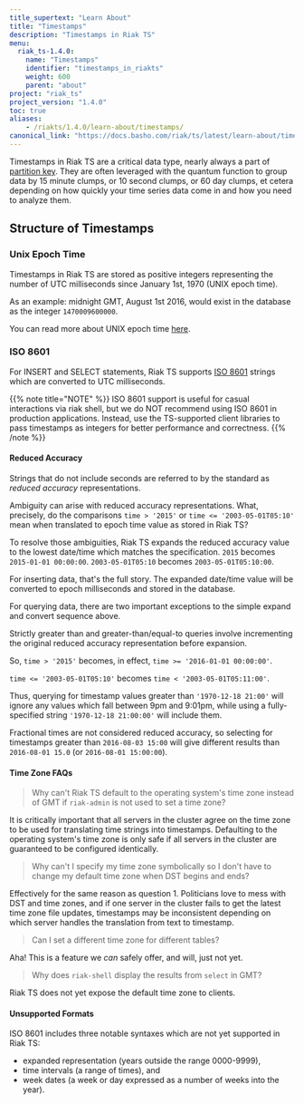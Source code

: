 ```yaml
---
title_supertext: "Learn About"
title: "Timestamps"
description: "Timestamps in Riak TS"
menu:
  riak_ts-1.4.0:
    name: "Timestamps"
    identifier: "timestamps_in_riakts"
    weight: 600
    parent: "about"
project: "riak_ts"
project_version: "1.4.0"
toc: true
aliases:
    - /riakts/1.4.0/learn-about/timestamps/
canonical_link: "https://docs.basho.com/riak/ts/latest/learn-about/timestamps"
---
```


[ISO 8601]: https://en.wikipedia.org/wiki/ISO_8601
[planning partition]: ../../using/planning#partition-key
[UNIX time]: https://en.wikipedia.org/wiki/Unix_time

Timestamps in Riak TS are a critical data type, nearly always a part of [partition key][planning partition]. They are often leveraged with the quantum function to group data by 15 minute clumps, or 10 second clumps, or 60 day clumps, et cetera depending on how quickly your time series data come in and how you need to analyze them.

## Structure of Timestamps

### Unix Epoch Time

Timestamps in Riak TS are stored as positive integers representing the
number of UTC milliseconds since January 1st, 1970 (UNIX epoch
time).

As an example: midnight GMT, August 1st 2016, would exist in
the database as the integer `1470009600000`.

You can read more about UNIX epoch time [here][UNIX time].

### ISO 8601

For INSERT and SELECT statements, Riak TS supports [ISO 8601] strings which are converted to UTC milliseconds.

{{% note title="NOTE" %}}
ISO 8601 support is useful for casual interactions via riak shell, but we do NOT recommend using ISO 8601 in production applications. Instead, use the TS-supported client libraries to pass timestamps as integers for better performance and correctness.
{{% /note %}}

#### Reduced Accuracy

Strings that do not include seconds are referred to by the standard as
*reduced accuracy* representations.

Ambiguity can arise with reduced accuracy representations. What,
precisely, do the comparisons `time > '2015'` or `time <= '2003-05-01T05:10'`
mean when translated to epoch time value as stored in Riak TS?

To resolve those ambiguities, Riak TS expands the reduced accuracy
value to the lowest date/time which matches the specification. `2015`
becomes `2015-01-01 00:00:00`. `2003-05-01T05:10` becomes
`2003-05-01T05:10:00`.

For inserting data, that's the full story. The expanded date/time
value will be converted to epoch milliseconds and stored in the
database.

For querying data, there are two important exceptions to the simple
expand and convert sequence above.

Strictly greater than and greater-than/equal-to queries involve
incrementing the original reduced accuracy representation before
expansion.

So, `time > '2015'` becomes, in effect, `time >= '2016-01-01
00:00:00'`.

`time <= '2003-05-01T05:10'` becomes `time < '2003-05-01T05:11:00'`.

Thus, querying for timestamp values greater than `'1970-12-18 21:00'`
will ignore any values which fall between 9pm and 9:01pm, while using
a fully-specified string `'1970-12-18 21:00:00'` will include them.

Fractional times are not considered reduced accuracy, so selecting for
timestamps greater than `2016-08-03 15:00` will give different
results than `2016-08-01 15.0` (or `2016-08-01 15:00:00`).

#### Time Zone FAQs

> Why can't Riak TS default to the operating system's time zone
> instead of GMT if `riak-admin` is not used to set a time zone?

It is critically important that all servers in the cluster agree on
the time zone to be used for translating time strings into
timestamps. Defaulting to the operating system's time zone is only
safe if all servers in the cluster are guaranteed to be configured
identically.

> Why can't I specify my time zone symbolically so I don't have to
> change my default time zone when DST begins and ends?

Effectively for the same reason as question 1. Politicians love to
mess with DST and time zones, and if one server in the cluster fails
to get the latest time zone file updates, timestamps may be
inconsistent depending on which server handles the translation from
text to timestamp.

> Can I set a different time zone for different tables?

Aha! This is a feature we *can* safely offer, and will, just not yet.

> Why does `riak-shell` display the results from `select` in GMT?

Riak TS does not yet expose the default time zone to clients.

#### Unsupported Formats

ISO 8601 includes three notable syntaxes which are not yet supported
in Riak TS:

* expanded representation (years outside the range
0000-9999),
* time intervals (a range of times), and
* week dates (a week or day expressed as a number of weeks into the year).
